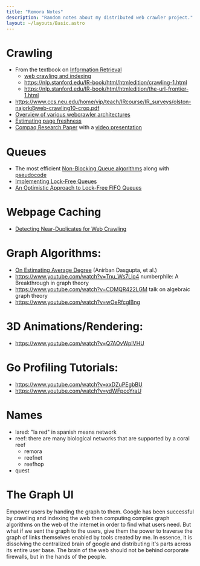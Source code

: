 ```yaml
---
title: "Remora Notes"
description: "Random notes about my distributed web crawler project."
layout: ~/layouts/Basic.astro
---
```


# Crawling
- From the textbook on [Information Retrieval](https://nlp.stanford.edu/IR-book/)
    - [web crawling and indexing](https://nlp.stanford.edu/IR-book/html/htmledition/web-crawling-and-indexes-1.html)
    - <https://nlp.stanford.edu/IR-book/html/htmledition/crawling-1.html>
    - <https://nlp.stanford.edu/IR-book/html/htmledition/the-url-frontier-1.html>
- <https://www.ccs.neu.edu/home/vip/teach/IRcourse/IR_surveys/olston-najork@web-crawling10-crop.pdf>
- [Overview of various webcrawler architectures](https://www.microsoft.com/en-us/research/wp-content/uploads/2009/09/EDS-WebCrawlerArchitecture.pdf)
- [Estimating page freshness](https://www.youtube.com/watch?v=qrBXI_hrWrI)
- [Compaq Research Paper](https://www.cs.cornell.edu/courses/cs685/2002fa/mercator.pdf) with a [video presentation](https://www.youtube.com/watch?v=i5qLt0ShJSg)


# Queues
- The most efficient [Non-Blocking Queue algorithms](https://www.cs.rochester.edu/~scott/papers/1996_PODC_queues.pdf) along with [pseudocode](https://www.cs.rochester.edu/research/synchronization/pseudocode/queues.html)
- [Implementing Lock-Free Queues](http://citeseerx.ist.psu.edu/viewdoc/download?doi=10.1.1.53.8674&rep=rep1&type=pdf)
- [An Optimistic Approach to Lock-Free FIFO Queues](http://people.csail.mit.edu/shanir/publications/FIFO_Queues.pdf)


# Webpage Caching
- [Detecting Near-Duplicates for Web Crawling](https://static.googleusercontent.com/media/research.google.com/en//pubs/archive/33026.pdf)


# Graph Algorithms:
- [On Estimating Average Degree](https://static.googleusercontent.com/media/research.google.com/en//pubs/archive/42030.pdf) (Anirban Dasgupta, et al.)
- <https://www.youtube.com/watch?v=Tnu_Ws7Llo4> numberphile: A Breakthrough in graph theory
- <https://www.youtube.com/watch?v=CDMQR422LGM> talk on algebraic graph theory
- <https://www.youtube.com/watch?v=wOeRfcglBng>


# 3D Animations/Rendering:
- <https://www.youtube.com/watch?v=Q7AOvWpIVHU>


# Go Profiling Tutorials:
- <https://www.youtube.com/watch?v=xxDZuPEgbBU>
- <https://www.youtube.com/watch?v=ydWFpcoYraU>


# Names
- lared: "la red" in spanish means network
- reef: there are many biological networks that are supported by a coral reef
    - remora
    - reefnet
    - reefhop
- quest


# The Graph UI
Empower users by handing the graph to them. Google has been successful by
crawling and indexing the web then computing complex graph algorithms on the web
of the internet in order to find what users need. But what if we sent the graph
to the users, give them the power to traverse the graph of links themselves
enabled by tools created by me. In essence, it is dissolving the centralized
brain of google and distributing it's parts across its entire user base. The
brain of the web should not be behind corporate firewalls, but in the hands of
the people.
